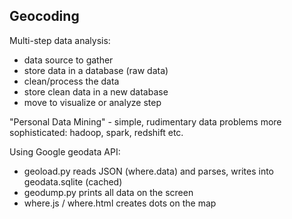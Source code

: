 ## Geocoding ##

Multi-step data analysis:
- data source to gather
- store data in a database (raw data)
- clean/process the data
- store clean data in a new database
- move to visualize or analyze step

"Personal Data Mining" - simple, rudimentary data problems
more sophisticated: hadoop, spark, redshift etc.

Using Google geodata API:
- geoload.py reads JSON (where.data) and parses, writes into geodata.sqlite (cached)
- geodump.py prints all data on the screen
- where.js / where.html creates dots on the map